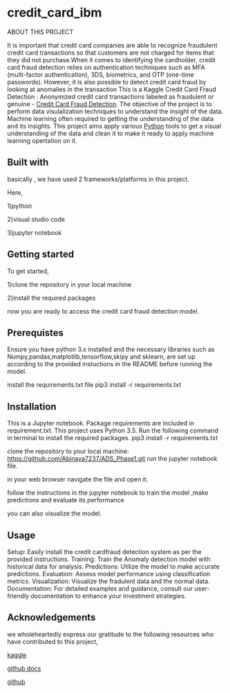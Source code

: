 # credit_card_ibm

ABOUT THIS PROJECT


  It is important that credit card companies are able to recognize fraudulent credit card transactions so that customers are not charged for items that they did not purchase.When it comes to identifying the cardholder, credit card fraud detection relies on authentication techniques such as MFA (multi-factor authentication), 3DS, biometrics, and OTP (one-time passwords). However, it is also possible to detect credit card fraud by looking at anomalies in the transaction
This is a Kaggle Credit Card Fraud Detection : Anonymized credit card transactions labeled as fraudulent or genuine - [Credit Card Fraud Detection](https://www.kaggle.com/mlg-ulb/creditcardfraud). The objective of the project is to perform data visulalization techniques to understand the insight of the data. Machine learning often required to getting the understanding of the data and its insights. This project aims apply various [Python](https://www.python.org/) tools to get a visual understanding of the data and clean it to make it ready to apply machine learning opertation on it.

## Built with

basically , we have used 2 frameworks/platforms in this project.



Here,


1)python


2)visual studio code

 
 3)jupyter notebook

## Getting started
To get started,

1)clone the repository in your local machine

2)install the required packages

now you are ready to access the credit card fraud detection model.

## Prerequistes

Ensure you have python 3.x installed and the necessary libraries such as Numpy,pandas,matplotlib,tensorflow,skipy and sklearn, are set up according to the provided instuctions in the README before running the model.

install the requirements.txt file
                      pip3 install -r requirements.txt 

## Installation
This is a Jupyter notebook. Package requirements are included in requirement.txt. This project uses Python 3.5.
Run the following command in terminal to install the required packages. 
pip3 install -r requirements.txt 

clone the repository to your local machine:
                  https://github.com/Abinaya7237/ADS_Phase1.git
run the jupyter notebook file.

in your web browser navigate the file and open it.

follow the instructions in the jupyter notebook to train the model ,make predictions and evaluate its performance

you can also visualize the model.
                  

## Usage
Setup: Easily install the credit cardfraud detection system as per the provided instructions.
Training: Train the Anomaly detection model with historical data for analysis.
Predictions: Utilize the model to make accurate predictions.
Evaluation: Assess model performance using classification metrics.
Visualization: Visualize the fradulent data and the normal data.
Documentation: For detailed examples and guidance, consult our user-friendly documentation to enhance your investment strategies.

## Acknowledgements

we wholeheartedly express our gratitude to the following resources who have contributed to this project,

[kaggle](https://www.kaggle.com/)

[github docs](https://docs.github.com/)

[github](https://github.com/)
